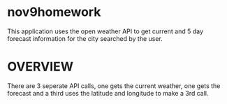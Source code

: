 # nov9homework

This application uses the open weather API to get current and 5 day forecast information for the city searched by the user.

# OVERVIEW

There are 3 seperate API calls, one gets the current weather, one gets the forecast and a third uses the latitude and longitude to make a 3rd call.

